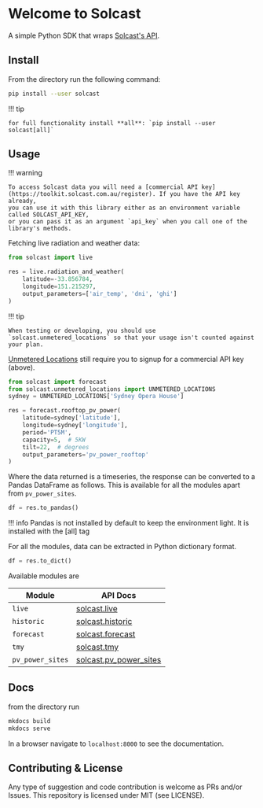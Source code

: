 # Welcome to Solcast
A simple Python SDK that wraps [Solcast's API](https://docs.solcast.com.au/). 

## Install
From the directory run the following command:
```bash 
pip install --user solcast
```
!!! tip

    for full functionality install **all**: `pip install --user solcast[all]`

## Usage
!!! warning 

    To access Solcast data you will need a [commercial API key](https://toolkit.solcast.com.au/register). If you have the API key already,
    you can use it with this library either as an environment variable called SOLCAST_API_KEY,
    or you can pass it as an argument `api_key` when you call one of the library's methods. 

Fetching live radiation and weather data:

```py
from solcast import live

res = live.radiation_and_weather(
    latitude=-33.856784,
    longitude=151.215297,
    output_parameters=['air_temp', 'dni', 'ghi']
)
```

!!! tip

    When testing or developing, you should use `solcast.unmetered_locations` so that your usage isn't counted against your plan.
   [Unmetered Locations](https://docs.solcast.com.au/#unmetered-locations) still require you to signup for a commercial API key (above).

```py
from solcast import forecast
from solcast.unmetered_locations import UNMETERED_LOCATIONS
sydney = UNMETERED_LOCATIONS['Sydney Opera House']

res = forecast.rooftop_pv_power(
    latitude=sydney['latitude'], 
    longitude=sydney['longitude'],
    period='PT5M',
    capacity=5,  # 5KW
    tilt=22,  # degrees
    output_parameters='pv_power_rooftop'
)
```


Where the data returned is a timeseries, the response can be converted to a Pandas DataFrame as follows.  This is available for all the modules apart from `pv_power_sites`.

```python
df = res.to_pandas()
```
!!! info
    Pandas is not installed by default to keep the environment light. It is installed with the [all] tag

For all the modules, data can be extracted in Python dictionary format.
```python
df = res.to_dict()
```


Available modules are 

| Module       | API Docs                        |
|--------------|---------------------------------|
| `live`       | [solcast.live](live.md)           |
| `historic` | [solcast.historic](historic.md) |
| `forecast`   | [solcast.forecast](forecast.md)   |
| `tmy`        | [solcast.tmy](tmy.md)             |
| `pv_power_sites` | [solcast.pv_power_sites](pv_power_sites) |


## Docs
from the directory run
```bash 
mkdocs build
mkdocs serve
```
In a browser navigate to `localhost:8000` to see the documentation.

## Contributing & License
Any type of suggestion and code contribution is welcome as PRs and/or Issues.
This repository is licensed under MIT (see LICENSE).
